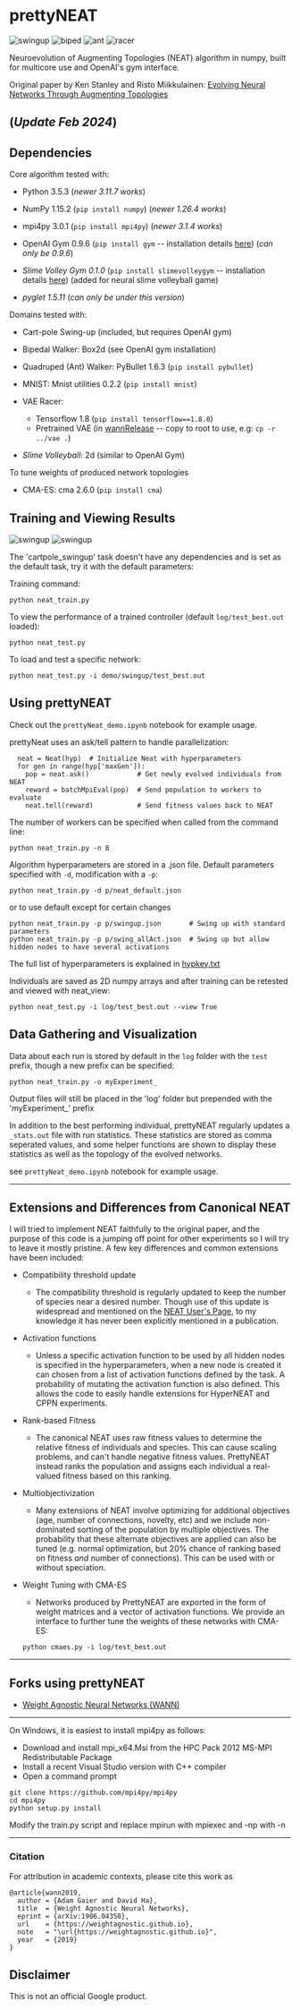 # prettyNEAT
![swingup](demo/img/swing.gif) ![biped](demo/img/biped.gif)
![ant](demo/img/ant.gif) ![racer](demo/img/race.gif)


Neuroevolution of Augmenting Topologies (NEAT) algorithm in numpy, built for multicore use and OpenAI's gym interface.

Original paper by Ken Stanley and Risto Miikkulainen: [Evolving Neural Networks Through Augmenting Topologies](http://citeseerx.ist.psu.edu/viewdoc/download?doi=10.1.1.28.5457&rep=rep1&type=pdf)

## (*Update Feb 2024*)

## Dependencies

Core algorithm tested with:

- Python 3.5.3 (*newer 3.11.7 works*)

- NumPy 1.15.2 (`pip install numpy`) (*newer 1.26.4 works*)

- mpi4py 3.0.1 (`pip install mpi4py`) (*newer 3.1.4 works*)

- OpenAI Gym 0.9.6 (`pip install gym` -- installation details [here](https://github.com/openai/gym)) (*can only be 0.9.6*)

- *Slime Volley Gym 0.1.0* (`pip install slimevolleygym` -- installation details [here](https://github.com/hardmaru/slimevolleygym)) (added for neural slime volleyball game)

- *pyglet 1.5.11* (*can only be under this version*)

Domains tested with:

- Cart-pole Swing-up (included, but requires OpenAI gym)

- Bipedal Walker: Box2d (see OpenAI gym installation)

- Quadruped (Ant) Walker: PyBullet 1.6.3 (`pip install pybullet`)

- MNIST: Mnist utilities 0.2.2 (`pip install mnist`)

- VAE Racer: 
    - Tensorflow 1.8 (`pip install tensorflow==1.8.0`)
    - Pretrained VAE (in [wannRelease](../) -- copy to root to use, e.g: `cp -r ../vae .`)

- *Slime Volleyball*: 2d (similar to OpenAI Gym)

To tune weights of produced network topologies

- CMA-ES: cma 2.6.0 (`pip install cma`)



## Training and Viewing Results

![swingup](demo/img/swing.gif) ![swingup](demo/img/swing.gif)


The 'cartpole_swingup' task doesn't have any dependencies and is set as the default task, try it with the default parameters:

Training command:
```
python neat_train.py
```

To view the performance of a trained controller (default `log/test_best.out` loaded):

```
python neat_test.py
```

To load and test a specific network:
```
python neat_test.py -i demo/swingup/test_best.out
```


## Using prettyNEAT

Check out the `prettyNeat_demo.ipynb` notebook for example usage.

prettyNeat uses an ask/tell pattern to handle parallelization:

```
  neat = Neat(hyp)  # Initialize Neat with hyperparameters
  for gen in range(hyp['maxGen']):        
    pop = neat.ask()            # Get newly evolved individuals from NEAT  
    reward = batchMpiEval(pop)  # Send population to workers to evaluate
    neat.tell(reward)           # Send fitness values back to NEAT    
```

The number of workers can be specified when called from the command line:

```
python neat_train.py -n 8
```


Algorithm hyperparameters are stored in a .json file. Default parameters specified with `-d`, modification with a `-p`:

```
python neat_train.py -d p/neat_default.json
```

or to use default except for certain changes

```
python neat_train.py -p p/swingup.json       # Swing up with standard parameters
python neat_train.py -p p/swing_allAct.json  # Swing up but allow hidden nodes to have several activations
```
The full list of hyperparameters is explained in [hypkey.txt](p/hypkey.txt)

Individuals are saved as 2D numpy arrays and after training can be retested and viewed with neat_view:

```
python neat_test.py -i log/test_best.out --view True
```


## Data Gathering and Visualization

Data about each run is stored by default in the `log` folder with the `test` prefix, though a new prefix can be specified:

```
python neat_train.py -o myExperiment_
```
Output files will still be placed in the 'log' folder but prepended with the 'myExperiment_' prefix

In addition to the best performing individual, prettyNEAT regularly updates a `_stats.out` file with run statistics. These statistics are stored as comma seperated values, and some helper functions are shown to display these statistics as well as the topology of the evolved networks.

see `prettyNeat_demo.ipynb` notebook for example usage.

---
## Extensions and Differences from Canonical NEAT

I will tried to implement NEAT faithfully to the original paper, and the purpose of this code is a jumping off point for other experiments so I will try to leave it mostly pristine. A few key differences and common extensions have been included:

- Compatibility threshold update
    - The compatibility threshold is regularly updated to keep the number of species near a desired number. Though use of this update is widespread and mentioned on the [NEAT User's Page](https://www.cs.ucf.edu/~kstanley/neat.html), to my knowledge it has never been explicitly mentioned in a publication.

- Activation functions
    - Unless a specific activation function to be used by all hidden nodes is specified in the hyperparameters, when a new node is created it can chosen from a list of activation functions defined by the task. A probability of mutating the activation function is also defined. This allows the code to easily handle extensions for HyperNEAT and CPPN experiments.
    
- Rank-based Fitness
    - The canonical NEAT uses raw fitness values to determine the relative fitness of individuals and species. This can cause scaling problems, and can't handle negative fitness values. PrettyNEAT instead ranks the population and assigns each individual a real-valued fitness based on this ranking.

- Multiobjectivization
    - Many extensions of NEAT involve optimizing for additional objectives (age, number of connections, novelty, etc) and we include non-dominated sorting of the population by multiple objectives. The probability that these alternate objectives are applied can also be tuned (e.g. normal optimization, but 20% chance of ranking based on fitness _and_ number of connections). This can be used with or without speciation.
    
- Weight Tuning with CMA-ES
    - Networks produced by PrettyNEAT are exported in the form of weight matrices and a vector of activation functions. We provide an interface to further tune the weights of these networks with CMA-ES: 
    
    ```
    python cmaes.py -i log/test_best.out
    ```

--- 
## Forks using prettyNEAT
- [Weight Agnostic Neural Networks (WANN)](../prettyNEAT_WANN)

<!---
- Additional extensions are kept as separate forks and can seen here:
    - [PicBreeder](link)
    - [HyperNEAT](link)
    - [CPPN-MapElites](link)
    - [AutoGrad for NEAT](link)
    - [Surrogate-Assisted NEAT](link)
--->
-----------

On Windows, it is easiest to install mpi4py as follows:

- Download and install mpi_x64.Msi from the HPC Pack 2012 MS-MPI Redistributable Package
- Install a recent Visual Studio version with C++ compiler
- Open a command prompt
```
git clone https://github.com/mpi4py/mpi4py
cd mpi4py
python setup.py install
```
Modify the train.py script and replace mpirun with mpiexec and -np with -n


---

### Citation
For attribution in academic contexts, please cite this work as

```
@article{wann2019,
  author = {Adam Gaier and David Ha},  
  title  = {Weight Agnostic Neural Networks},  
  eprint = {arXiv:1906.04358},  
  url    = {https://weightagnostic.github.io},  
  note   = "\url{https://weightagnostic.github.io}",  
  year   = {2019}  
}
```

## Disclaimer

This is not an official Google product.
